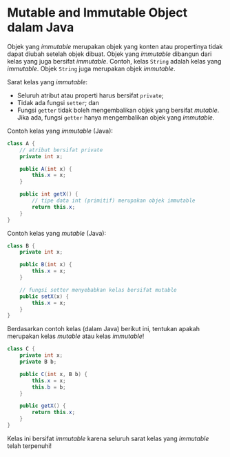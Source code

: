 # Mutable and Immutable Object dalam Java

Objek yang *immutable* merupakan objek yang konten atau propertinya tidak dapat diubah setelah objek dibuat. Objek yang *immutable* dibangun dari kelas yang juga bersifat *immutable*. Contoh, kelas `String` adalah kelas yang *immutable*. Objek `String` juga merupakan objek *immutable*.

Sarat kelas yang *immutable*:

- Seluruh atribut atau properti harus bersifat `private`;
- Tidak ada fungsi `setter`; dan
- Fungsi `getter` tidak boleh mengembalikan objek yang bersifat *mutable*. Jika ada, fungsi `getter` hanya mengembalikan objek yang *immutable*.

Contoh kelas yang *immutable* (Java):

```Java
class A {
    // atribut bersifat private
    private int x;

    public A(int x) {
        this.x = x;
    }

    public int getX() {
        // tipe data int (primitif) merupakan objek immutable 
        return this.x;
    }
}
```

Contoh kelas yang *mutable* (Java):

```Java
class B {
    private int x;

    public B(int x) {
        this.x = x;
    }

    // fungsi setter menyebabkan kelas bersifat mutable 
    public setX(x) {
        this.x = x;
    }
}

```

Berdasarkan contoh kelas (dalam Java) berikut ini, tentukan apakah merupakan kelas *mutable* atau kelas *immutable*!

```Java
class C {
    private int x;
    private B b;

    public C(int x, B b) {
        this.x = x;
        this.b = b;
    }

    public getX() {
        return this.x;
    }
}
```

Kelas ini bersifat *immutable* karena seluruh sarat kelas yang *immutable* telah terpenuhi!
